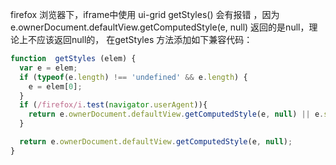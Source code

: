 firefox 浏览器下，iframe中使用 ui-grid getStyles() 会有报错 ，因为e.ownerDocument.defaultView.getComputedStyle(e, null) 返回的是null，理论上不应该返回null的，
    在getStyles 方法添加如下兼容代码：
```js
function  getStyles (elem) {
  var e = elem;
  if (typeof(e.length) !== 'undefined' && e.length) {
    e = elem[0];
  }
  if (/firefox/i.test(navigator.userAgent)){
    return e.ownerDocument.defaultView.getComputedStyle(e, null) || e.style || {};
  }

  return e.ownerDocument.defaultView.getComputedStyle(e, null);
}
```

